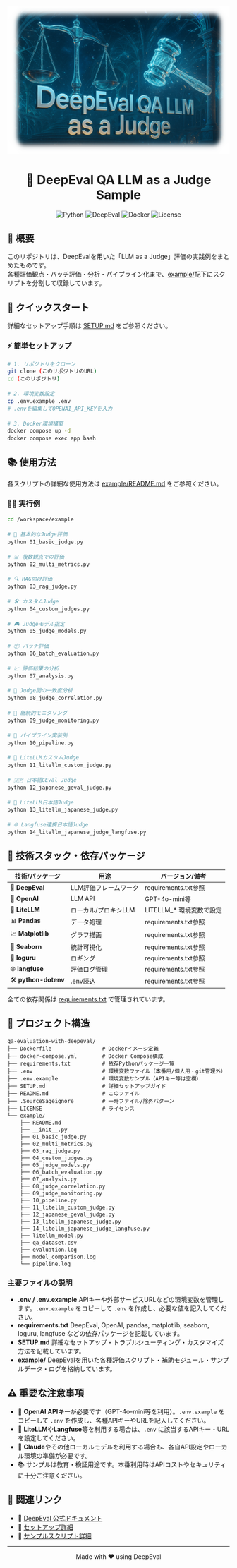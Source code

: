 <div align="center">

![](header.png)

  <h1>🤖 DeepEval QA LLM as a Judge Sample</h1>
  
  <p align="center">
    <img src="https://img.shields.io/badge/Python-3.8+-blue.svg" alt="Python">
    <img src="https://img.shields.io/badge/DeepEval-Latest-green.svg" alt="DeepEval">
    <img src="https://img.shields.io/badge/Docker-Supported-blue.svg" alt="Docker">
    <img src="https://img.shields.io/badge/License-MIT-yellow.svg" alt="License">
  </p>
</div>

## 🎯 概要

このリポジトリは、DeepEvalを用いた「LLM as a Judge」評価の実践例をまとめたものです。  
各種評価観点・バッチ評価・分析・パイプライン化まで、[example/](./example/)配下にスクリプトを分割して収録しています。

## 🚀 クイックスタート

詳細なセットアップ手順は [SETUP.md](./SETUP.md) をご参照ください。

### ⚡ 簡単セットアップ

```bash
# 1. リポジトリをクローン
git clone (このリポジトリのURL)
cd (このリポジトリ)

# 2. 環境変数設定
cp .env.example .env
# .envを編集してOPENAI_API_KEYを入力

# 3. Docker環境構築
docker compose up -d
docker compose exec app bash
```

## 📚 使用方法

各スクリプトの詳細な使用方法は [example/README.md](./example/README.md) をご参照ください。

### 🏃‍♂️ 実行例

```bash
cd /workspace/example

# 🎯 基本的なJudge評価
python 01_basic_judge.py

# 📊 複数観点での評価
python 02_multi_metrics.py

# 🔍 RAG向け評価
python 03_rag_judge.py

# 🛠️ カスタムJudge
python 04_custom_judges.py

# 🎮 Judgeモデル指定
python 05_judge_models.py

# 📦 バッチ評価
python 06_batch_evaluation.py

# 📈 評価結果の分析
python 07_analysis.py

# 🔗 Judge間の一致度分析
python 08_judge_correlation.py

# 📡 継続的モニタリング
python 09_judge_monitoring.py

# 🚀 パイプライン実装例
python 10_pipeline.py

# 🦾 LiteLLMカスタムJudge
python 11_litellm_custom_judge.py

# 🇯🇵 日本語GEval Judge
python 12_japanese_geval_judge.py

# 🤖 LiteLLM日本語Judge
python 13_litellm_japanese_judge.py

# 🌐 Langfuse連携日本語Judge
python 14_litellm_japanese_judge_langfuse.py
```

## 🔧 技術スタック・依存パッケージ

| 技術/パッケージ | 用途 | バージョン/備考 |
|----------------|------|----------------|
| 🐍 **DeepEval** | LLM評価フレームワーク | requirements.txt参照 |
| 🤖 **OpenAI** | LLM API | GPT-4o-mini等 |
| 🦾 **LiteLLM** | ローカル/プロキシLLM | LITELLM_* 環境変数で設定 |
| 📊 **Pandas** | データ処理 | requirements.txt参照 |
| 📈 **Matplotlib** | グラフ描画 | requirements.txt参照 |
| 🎨 **Seaborn** | 統計可視化 | requirements.txt参照 |
| 📝 **loguru** | ロギング | requirements.txt参照 |
| 🌐 **langfuse** | 評価ログ管理 | requirements.txt参照 |
| 🛠️ **python-dotenv** | .env読込 | requirements.txt参照 |

全ての依存関係は [requirements.txt](./requirements.txt) で管理されています。

## 📂 プロジェクト構造

```
qa-evaluation-with-deepeval/
├── Dockerfile                # Dockerイメージ定義
├── docker-compose.yml        # Docker Compose構成
├── requirements.txt          # 依存Pythonパッケージ一覧
├── .env                      # 環境変数ファイル（本番用/個人用・git管理外）
├── .env.example              # 環境変数サンプル（APIキー等は空欄）
├── SETUP.md                  # 詳細セットアップガイド
├── README.md                 # このファイル
├── .SourceSageignore         # 一時ファイル/除外パターン
├── LICENSE                   # ライセンス
└── example/
    ├── README.md
    ├── __init__.py
    ├── 01_basic_judge.py
    ├── 02_multi_metrics.py
    ├── 03_rag_judge.py
    ├── 04_custom_judges.py
    ├── 05_judge_models.py
    ├── 06_batch_evaluation.py
    ├── 07_analysis.py
    ├── 08_judge_correlation.py
    ├── 09_judge_monitoring.py
    ├── 10_pipeline.py
    ├── 11_litellm_custom_judge.py
    ├── 12_japanese_geval_judge.py
    ├── 13_litellm_japanese_judge.py
    ├── 14_litellm_japanese_judge_langfuse.py
    ├── litellm_model.py
    ├── qa_dataset.csv
    ├── evaluation.log
    ├── model_comparison.log
    └── pipeline.log
```

### 主要ファイルの説明

- **.env / .env.example**
  APIキーや外部サービスURLなどの環境変数を管理します。`.env.example` をコピーして `.env` を作成し、必要な値を記入してください。
- **requirements.txt**
  DeepEval, OpenAI, pandas, matplotlib, seaborn, loguru, langfuse などの依存パッケージを記載しています。
- **SETUP.md**
  詳細なセットアップ・トラブルシューティング・カスタマイズ方法を記載しています。
- **example/**
  DeepEvalを用いた各種評価スクリプト・補助モジュール・サンプルデータ・ログを格納しています。

## ⚠️ 重要な注意事項

- 🔑 **OpenAI APIキー**が必要です（GPT-4o-mini等を利用）。`.env.example` をコピーして `.env` を作成し、各種APIキーやURLを記入してください。
- 🦾 **LiteLLM**や**Langfuse**等を利用する場合は、`.env` に該当するAPIキー・URLを設定してください。
- 🎨 **Claude**やその他ローカルモデルを利用する場合も、各自API設定やローカル環境の準備が必要です。
- 📚 サンプルは教育・検証用途です。本番利用時はAPIコストやセキュリティに十分ご注意ください。

## 🔗 関連リンク

- 📖 [DeepEval 公式ドキュメント](https://github.com/confident-ai/deepeval)
- 🚀 [セットアップ詳細](./SETUP.md)
- 📝 [サンプルスクリプト詳細](./example/README.md)

---

<div align="center">
  Made with ❤️ using DeepEval
</div>